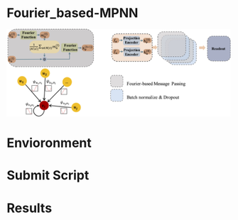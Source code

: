 # Fourier_based-MPNN
![Fourier_based_MPNN](Fourier-based_Message_Passing.jpg)
# Envioronment


# Submit Script


# Results
